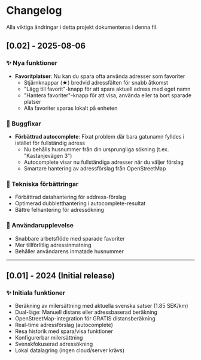 # Changelog

Alla viktiga ändringar i detta projekt dokumenteras i denna fil.

## [0.02] - 2025-08-06

### ✨ Nya funktioner
- **Favoritplatser**: Nu kan du spara ofta använda adresser som favoriter
  - Stjärnknappar (★) bredvid adressfälten för snabb åtkomst
  - "Lägg till favorit"-knapp för att spara aktuell adress med eget namn
  - "Hantera favoriter"-knapp för att visa, använda eller ta bort sparade platser
  - Alla favoriter sparas lokalt på enheten

### 🐛 Buggfixar
- **Förbättrad autocomplete**: Fixat problem där bara gatunamn fylldes i istället för fullständig adress
  - Nu behålls husnummer från din ursprungliga sökning (t.ex. "Kastanjevägen 3")
  - Autocomplete visar nu fullständiga adresser när du väljer förslag
  - Smartare hantering av adressförslag från OpenStreetMap

### 🔧 Tekniska förbättringar
- Förbättrad datahantering för address-förslag
- Optimerad dubbletthantering i autocomplete-resultat
- Bättre felhantering för adressökning

### 🎯 Användarupplevelse
- Snabbare arbetsflöde med sparade favoriter
- Mer tillförlitlig adressinmatning
- Behåller användarens inmatade husnummer

---

## [0.01] - 2024 (Initial release)

### ✨ Initiala funktioner
- Beräkning av milersättning med aktuella svenska satser (1.85 SEK/km)
- Dual-läge: Manuell distans eller adressbaserad beräkning
- OpenStreetMap-integration för GRATIS distansberäkning
- Real-time adressförslag (autocomplete)
- Resa historik med spara/visa funktioner
- Konfigurerbar milersättning
- Svenskfokuserad adressökning
- Lokal datalagring (ingen cloud/server krävs)